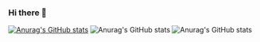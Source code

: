 ### Hi there 👋

[![Anurag's GitHub stats](https://github-readme-stats.vercel.app/api?DiegoHerreraGre=anuraghazra)](https://github.com/anuraghazra/github-readme-stats)
![Anurag's GitHub stats](https://github-readme-stats.vercel.app/api?DiegoHerreraGre=anuraghazra&show_icons=true)
![Anurag's GitHub stats](https://github-readme-stats.vercel.app/api?DiegoHerreraGre=anuraghazra&show_icons=true&theme=dracula)
<!--
**DiegoHerreraGre/DiegoHerreraGre** is a ✨ _special_ ✨ repository because its `README.md` (this file) appears on your GitHub profile.

Here are some ideas to get you started:

- 🔭 I’m currently working on ...
- 🌱 I’m currently learning ...
- 👯 I’m looking to collaborate on ...
- 🤔 I’m looking for help with ...
- 💬 Ask me about ...
- 📫 How to reach me: ...
- 😄 Pronouns: ...
- ⚡ Fun fact: ...
-->
